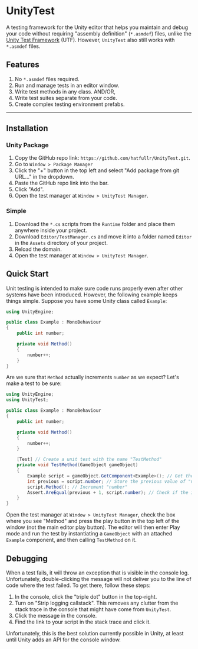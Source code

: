 # UnityTest
A testing framework for the Unity editor that helps you maintain and debug your code without requiring "assembly definition" (`*.asmdef`) files, unlike the [Unity Test Framework](https://docs.unity3d.com/Packages/com.unity.test-framework@1.4/manual/index.html) (UTF). However, `UnityTest` also still works with `*.asmdef` files.

## Features
1. No `*.asmdef` files required.
2. Run and manage tests in an editor window.
3. Write test methods in any class. AND/OR,
4. Write test suites separate from your code.
5. Create complex testing environment prefabs.

----------------------------

## Installation
### Unity Package
1. Copy the GitHub repo link: `https://github.com/hatfullr/UnityTest.git`.
2. Go to `Window > Package Manager`
3. Click the "+" button in the top left and select "Add package from git URL..." in the dropdown.
4. Paste the GitHub repo link into the bar.
5. Click "Add".
6. Open the test manager at `Window > UnityTest Manager`.

### Simple
1. Download the `*.cs` scripts from the `Runtime` folder and place them anywhere inside your project.
2. Download `Editor/TestManager.cs` and move it into a folder named `Editor` in the `Assets` directory of your project.
3. Reload the domain.
4. Open the test manager at `Window > UnityTest Manager`.

## Quick Start
Unit testing is intended to make sure code runs properly even after other systems have been introduced. However, the following example keeps things simple. Suppose you have some Unity class called `Example`:
```C#
using UnityEngine;

public class Example : MonoBehaviour
{
    public int number;

    private void Method()
    {
        number++;
    }
}
```
Are we sure that `Method` actually increments `number` as we expect? Let's make a test to be sure:
```C#
using UnityEngine;
using UnityTest;

public class Example : MonoBehaviour
{
    public int number;

    private void Method()
    {
        number++;
    }

    [Test] // Create a unit test with the name "TestMethod"
    private void TestMethod(GameObject gameObject)
    {
        Example script = gameObject.GetComponent<Example>(); // Get the Example component
        int previous = script.number; // Store the previous value of "number"
        script.Method(); // Increment "number"
        Assert.AreEqual(previous + 1, script.number); // Check if the increment worked
    }
}
```
Open the test manager at `Window > UnityTest Manager`, check the box where you see "Method" and press the play button in the top left of the window (not the main editor play button). The editor will then enter Play mode and run the test by instantiating a `GameObject` with an attached `Example` component, and then calling `TestMethod` on it.

## Debugging
When a test fails, it will throw an exception that is visible in the console log. Unfortunately, double-clicking the message will not deliver you to the line of code where the test failed. To get there, follow these steps:
1. In the console, click the "triple dot" button in the top-right.
2. Turn on "Strip logging callstack". This removes any clutter from the stack trace in the console that might have come from `UnityTest`.
3. Click the message in the console.
4. Find the link to your script in the stack trace and click it.

Unfortunately, this is the best solution currently possible in Unity, at least until Unity adds an API for the console window.